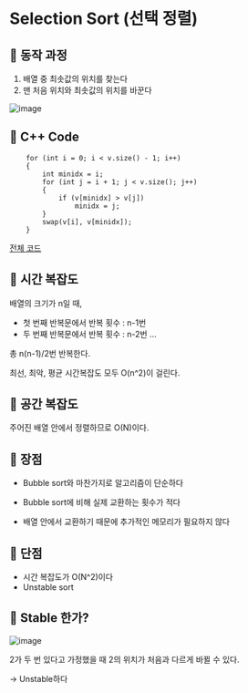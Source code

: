 # Selection Sort (선택 정렬)

## 🌻 동작 과정

1. 배열 중 최솟값의 위치를 찾는다 
2. 맨 처음 위치와 최솟값의 위치를 바꾼다

![image](https://user-images.githubusercontent.com/50068946/97002555-19044800-1575-11eb-9859-0cc11c91eaad.png)


## 🌻 C++ Code

```
    for (int i = 0; i < v.size() - 1; i++)
    {
        int minidx = i;
        for (int j = i + 1; j < v.size(); j++)
        {
            if (v[minidx] > v[j])
                minidx = j;
        }
        swap(v[i], v[minidx]);
    }
```

[전체 코드](https://github.com/mimseong/Algorithm_DataStructure/blob/main/selection_sort.cpp)

## 🌻 시간 복잡도

배열의 크기가 n일 때, 

- 첫 번째 반복문에서 반복 횟수 : n-1번
- 두 번째 반복문에서 반복 횟수 : n-2번
...

총 n(n-1)/2번 반복한다.

최선, 최악, 평균 시간복잡도 모두 O(n^2)이 걸린다.

## 🌻 공간 복잡도

주어진 배열 안에서 정렬하므로 O(N)이다.

## 🌻 장점

- Bubble sort와 마찬가지로 알고리즘이 단순하다

- Bubble sort에 비해 실제 교환하는 횟수가 적다

- 배열 안에서 교환하기 때문에 추가적인 메모리가 필요하지 않다

## 🌻 단점

- 시간 복잡도가 O(N^2)이다
- Unstable sort

## 🌻 Stable 한가?

![image](https://user-images.githubusercontent.com/50068946/97003262-2837c580-1576-11eb-9bc7-f84e44190dfa.png)

2가 두 번 있다고 가정했을 때 2의 위치가 처음과 다르게 바뀔 수 있다.

-> Unstable하다
